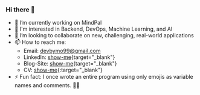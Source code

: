 ### Hi there 👋

<!--
**devbymo/devbymo** is a ✨ _special_ ✨ repository because its `README.md` (this file) appears on your GitHub profile.

Here are some ideas to get you started:
-->


- 🔭 I’m currently working on MindPal
- 🌱 I'm interested in Backend, DevOps, Machine Learning, and AI
- 👯 I’m looking to collaborate on new, challenging, real-world applications
- 📫 How to reach me:
  - Email: devbymo99@gmail.com
  - LinkedIn: [show-me](https://www.linkedin.com/in/devbymo/){target="_blank"}
  - Blog-Site: [show-me](https://devbymo.web.app/index.html#blog){target="_blank"}
  - CV: [show-me](){:target="_blank"}
- ⚡ Fun fact: I once wrote an entire program using only emojis as variable names and comments. 🚀😄

